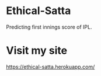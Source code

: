 # Ethical-Satta
Predicting first innings score of IPL.

# Visit my site
https://ethical-satta.herokuapp.com/
